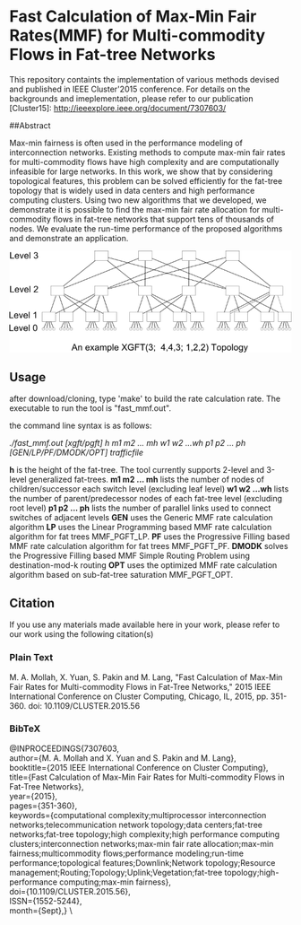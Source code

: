 # Fast Calculation of Max-Min Fair Rates(MMF) for Multi-commodity Flows in Fat-tree Networks

This repository containts the implementation of various methods devised and published in IEEE Cluster'2015 conference. For details on the backgrounds and imeplementation, please refer to our publication [Cluster15]: http://ieeexplore.ieee.org/document/7307603/


##Abstract

Max-min fairness is often used in the performance modeling of interconnection networks. Existing methods to compute max-min fair rates for multi-commodity flows have high complexity and are computationally infeasible for large networks. In this work, we show that by considering topological features, this problem can be solved efficiently for the fat-tree topology that is widely used in data centers and high performance computing clusters. Using two new algorithms that we developed, we demonstrate it is possible to find the max-min fair rate allocation for multi-commodity flows in fat-tree networks that support tens of thousands of nodes. We evaluate the run-time performance of the proposed algorithms and demonstrate an application.


<img src="https://github.com/amollah/fast-mmf-fattree/blob/master/443122_xgft.png">


## Usage

after download/cloning, type 'make' to build the rate calculation rate. The executable to run the tool is "fast_mmf.out".

the command line syntax is as follows:

 _./fast_mmf.out [xgft/pgft] h m1 m2 ... mh w1 w2 ...wh p1 p2 ... ph [GEN/LP/PF/DMODK/OPT] trafficfile_
 
 **h** is the height of the fat-tree. The tool currently supports 2-level and 3-level generalized fat-trees.
 **m1 m2 ... mh** lists the number of  nodes of  children/successor each switch level (excluding leaf level)
 **w1 w2 ...wh** lists the number of parent/predecessor  nodes of each fat-tree level (excluding root level)
**p1 p2 ... ph** lists the number of parallel links used to connect switches of adjacent levels
**GEN** uses the Generic MMF rate calculation algorithm 
**LP** uses the Linear Programming based MMF rate calculation algorithm for fat trees MMF\_PGFT\_LP.
**PF**  uses the Progressive Filling based MMF rate calculation algorithm for fat trees MMF\_PGFT\_PF.
**DMODK**  solves the Progressive Filling based MMF Simple Routing Problem using destination-mod-k routing
**OPT**  uses the optimized MMF rate calculation algorithm based on sub-fat-tree saturation MMF\_PGFT\_OPT.

## Citation
If you use any materials made available here in your work, please refer to our work using the following citation(s)

### Plain Text 
M. A. Mollah, X. Yuan, S. Pakin and M. Lang, "Fast Calculation of Max-Min Fair Rates for Multi-commodity Flows in Fat-Tree Networks," 2015 IEEE International Conference on Cluster Computing, Chicago, IL, 2015, pp. 351-360.
doi: 10.1109/CLUSTER.2015.56

### BibTeX
@INPROCEEDINGS{7307603, \
author={M. A. Mollah and X. Yuan and S. Pakin and M. Lang}, \
booktitle={2015 IEEE International Conference on Cluster Computing}, \
title={Fast Calculation of Max-Min Fair Rates for Multi-commodity Flows in Fat-Tree Networks}, \
year={2015}, \
pages={351-360}, \
keywords={computational complexity;multiprocessor interconnection networks;telecommunication network topology;data centers;fat-tree networks;fat-tree topology;high complexity;high performance computing clusters;interconnection networks;max-min fair rate allocation;max-min fairness;multicommodity flows;performance modeling;run-time performance;topological features;Downlink;Network topology;Resource management;Routing;Topology;Uplink;Vegetation;fat-tree topology;high-performance computing;max-min fairness}, \
doi={10.1109/CLUSTER.2015.56}, \
ISSN={1552-5244}, \
month={Sept},} \
